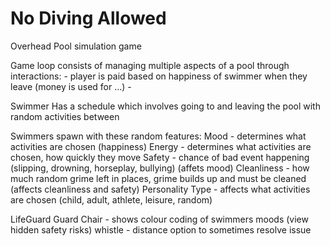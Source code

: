 
# No Diving Allowed

Overhead Pool simulation game

Game loop consists of managing multiple aspects of a pool through interactions:
	- player is paid based on happiness of swimmer when they leave (money is used for ...)
	- 
	
Swimmer
Has a schedule which involves going to and leaving the pool with random activities between

Swimmers spawn with these random features:
Mood - determines what activities are chosen (happiness) 
Energy - determines what activities are chosen, how quickly they move
Safety - chance of bad event happening (slipping, drowning, horseplay, bullying) (affets mood)
Cleanliness - how much random grime left in places, grime builds up and must be cleaned (affects cleanliness and safety)
Personality Type - affects what activities are chosen (child, adult, athlete, leisure, random)


LifeGuard
Guard Chair - shows colour coding of swimmers moods (view hidden safety risks)
whistle - distance option to sometimes resolve issue
